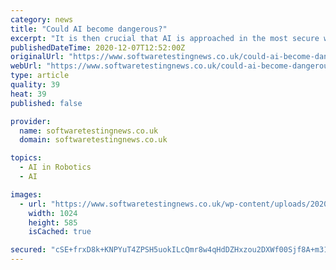 ```yaml
---
category: news
title: "Could AI become dangerous?"
excerpt: "It is then crucial that AI is approached in the most secure way possible to assure the best outcomes. AI – artificial intelligence and machine learning – today refers to the simulation of human intelligence in machines that are programmed to think like humans and mimic their actions."
publishedDateTime: 2020-12-07T12:52:00Z
originalUrl: "https://www.softwaretestingnews.co.uk/could-ai-become-dangerous/"
webUrl: "https://www.softwaretestingnews.co.uk/could-ai-become-dangerous/"
type: article
quality: 39
heat: 39
published: false

provider:
  name: softwaretestingnews.co.uk
  domain: softwaretestingnews.co.uk

topics:
  - AI in Robotics
  - AI

images:
  - url: "https://www.softwaretestingnews.co.uk/wp-content/uploads/2020/10/630x360-1024x585.jpg"
    width: 1024
    height: 585
    isCached: true

secured: "cSE+frxD8k+KNPYuT4ZPSH5uokILcQmr8w4qHdDZHxzou2DXWf00Sjf8A+m31H2W2Y5q38A6tKdUUNHtlgLJJ0nxGJ5KxeyBoaY9ftaR26NtTrH+r6ZpSwqDO6EtqHPChuEpa12bd9/xGGtezuI1fjFRgzCSYMcVSHzLk9mggLaolw10E2TheNmzGZFLVc7oRXdUofIwGG/5OmAPL07Yo4R3fcl0DWapb5lP/gL35zlNCoUEI47bVdEtQWh7TeXgb6z6ZBKYEIYGU0W0IRJVy3AE+riXVQjC1Lv9q1QkoRmNteF4vYCkbZo+4UOGNiaPec050T1Q34U/ogzckbj0l4Y1r+OlXJ1c5KLxLrYEgOE=;MyaU2fxrwqMMKMufr6D+cA=="
---
```


